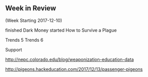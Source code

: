 ## Week in Review

(Week Starting 2017-12-10)

finished Dark Money
started How to Survive a Plague

Trends 5
Trends 6

Support

http://nepc.colorado.edu/blog/weaponization-education-data

http://pigeons.hackeducation.com/2017/12/13/passenger-pigeons
